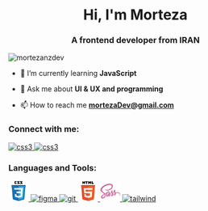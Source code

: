 <h1 align="center">Hi, I'm Morteza</h1>
<h3 align="center">A frontend developer from IRAN</h3>

<p align="left"> <img src="https://komarev.com/ghpvc/?username=mortezanzdev&label=Profile%20views&color=f98334&style=flat" alt="mortezanzdev" /> </p>

- 🌱 I’m currently learning **JavaScript**

- 💬 Ask me about **UI & UX and programming**

- 📫 How to reach me **mortezaDev@gmail.com**

<h3 align="left">Connect with me:</h3>
<p align="left">
  <a href="https:/t.me/elevee_n" target="_blank" rel="noreferrer"> <img src="https://camo.githubusercontent.com/8cb4b3c1d08530f314a8ec2255ff9ab9e9853221472ad35b669f95567516a89f/68747470733a2f2f696d672e69636f6e73382e636f6d2f3f73697a653d3130302669643d6f57697548306a466955305226666f726d61743d706e6726636f6c6f723d303030303030" alt="css3" width="40" height="40"/> </a>
  <a href="mailto:mortezanzDev@gmail.com" target="_blank" rel="noreferrer"> <img src="https://camo.githubusercontent.com/1e9852a1690e2701256caf17d2c8880747de024460b629b1b58ee3503dabc233/68747470733a2f2f696d672e69636f6e73382e636f6d2f3f73697a653d3130302669643d503755496c686270577a5a6d26666f726d61743d706e6726636f6c6f723d303030303030" alt="css3" width="40" height="40"/> </a>
</p>

<h3 align="left">Languages and Tools:</h3>
<p align="left"> <a href="https://www.w3schools.com/css/" target="_blank" rel="noreferrer"> <img src="https://raw.githubusercontent.com/devicons/devicon/master/icons/css3/css3-original-wordmark.svg" alt="css3" width="40" height="40"/> </a> <a href="https://www.figma.com/" target="_blank" rel="noreferrer"> <img src="https://www.vectorlogo.zone/logos/figma/figma-icon.svg" alt="figma" width="40" height="40"/> </a> <a href="https://git-scm.com/" target="_blank" rel="noreferrer"> <img src="https://www.vectorlogo.zone/logos/git-scm/git-scm-icon.svg" alt="git" width="40" height="40"/> </a> <a href="https://www.w3.org/html/" target="_blank" rel="noreferrer"> <img src="https://raw.githubusercontent.com/devicons/devicon/master/icons/html5/html5-original-wordmark.svg" alt="html5" width="40" height="40"/> </a> <a href="https://sass-lang.com" target="_blank" rel="noreferrer"> <img src="https://raw.githubusercontent.com/devicons/devicon/master/icons/sass/sass-original.svg" alt="sass" width="40" height="40"/> </a> <a href="https://tailwindcss.com/" target="_blank" rel="noreferrer"> <img src="https://www.vectorlogo.zone/logos/tailwindcss/tailwindcss-icon.svg" alt="tailwind" width="40" height="40"/> </a> </p>
